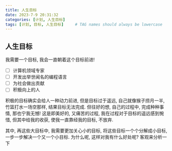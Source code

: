 ```yaml
---
title: 人生目标
date: 2023-7-9 20:31:32
categories: [计划, 人生目标]
tags: [计划, 目标, 人生目标]     # TAG names should always be lowercase
---
```


## 人生目标

我需要一个目标, 我会一直朝着这个目标前进!
- [ ] 计算机领域专家
- [ ] 开发出举世闻名的编程语言
- [ ] 为社会做出贡献
- [ ] 积极向上的人

积极的目标确实会给人一种动力前进, 但是目标过于遥远, 自己就像猴子捞月一半, 竹篮打水一场空那样, 结果目标无法完成. 但往好的想, 自己的过程中, 完成种种事情, 那也宁我无憾! 这是即美好的, 又痛苦的过程, 我在过程对于目标的遥远感到惋惜, 但其中给我的收获, 使我一直靠经我的目标, 不放弃.

其中, 再这些大目标中, 我需要更加关心小的目标, 将这些目标一个个分解成小目标, 一步一步解决一个又一个小目标. 为什么呢, 这样对我有什么好处呢? 客观来分析一下